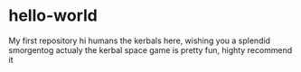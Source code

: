 # hello-world
My first repository
hi humans
the kerbals here, wishing you a splendid smorgentog
actualy the kerbal space game is pretty fun, highty recommend it

